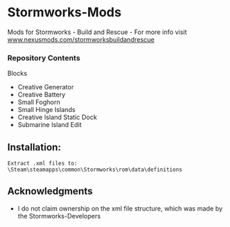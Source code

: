 # Stormworks-Mods
Mods for Stormworks - Build and Rescue - For more info visit www.nexusmods.com/stormworksbuildandrescue

### Repository Contents
Blocks
* Creative Generator
* Creative Battery
* Small Foghorn
* Small Hinge
Islands
* Creative Island Static Dock
* Submarine Island Edit

## Installation:
```
Extract .xml files to: \Steam\steamapps\common\Stormworks\rom\data\definitions
```

## Acknowledgments
* I do not claim ownership on the xml file structure, which was made by the Stormworks-Developers

